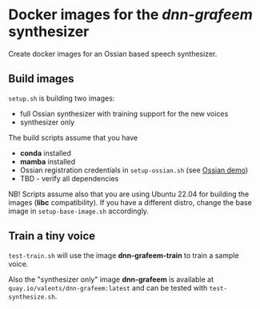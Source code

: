 # Docker images for the _dnn-grafeem_ synthesizer

Create docker images for an Ossian based speech synthesizer.

## Build images
`setup.sh` is building two images:
- full Ossian synthesizer with training support for the new voices
- synthesizer only

The build scripts assume that you have
- __conda__ installed
- __mamba__ installed
- Ossian registration credentials in `setup-ossian.sh` (see [Ossian demo](http://jrmeyer.github.io/tts/2017/09/15/Ossian-Merlin-demo.html))
- TBD - verify all dependencies

NB! Scripts assume also that you are using Ubuntu 22.04 for building the images (__libc__ compatibility).
If you have a different distro, change the base image in `setup-base-image.sh` accordingly.

## Train a tiny voice

`test-train.sh` will use the image __dnn-grafeem-train__ to train a sample voice. 

Also the "synthesizer only" image __dnn-grafeem__ is available at
`quay.io/valents/dnn-grafeem:latest` and can be tested with `test-synthesize.sh`.

